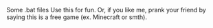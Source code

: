 Some .bat files
Use this for fun. Or, if you like me, prank your friend by saying this is a free game (ex. Minecraft or smth).
